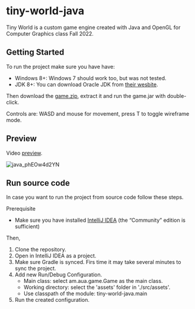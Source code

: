 # tiny-world-java
Tiny World is a custom game engine created with Java and OpenGL for Computer Graphics class Fall 2022.

## Getting Started

To run the project make sure you have have:
* Windows 8+: Windows 7 should work too, but was not tested.
* JDK 8+: You can download Oracle JDK from [their wesbite](https://www.oracle.com/java/technologies/javase/javase8-archive-downloads.html).

Then download the [game.zip](https://github.com/TheSenPie/tiny-world-java/blob/master/game.zip), extract it and run the game.jar with double-click.

Controls are: WASD and mouse for movement, press T to toggle wireframe mode. 

## Preview
Video [preview](https://youtu.be/hA-29bpJ4Bc).

![java_phEOw4d2YN](https://user-images.githubusercontent.com/20699484/210153260-fcafa379-4344-4b72-ba82-7b90af03c05f.jpg)

## Run source code
In case you want to run the project from source code follow these steps.

Prerequisite
* Make sure you have installed [IntelliJ IDEA](https://www.jetbrains.com/idea/download/) (the “Community” edition is sufficient)

Then,
1. Clone the repository.
2. Open in IntelliJ IDEA as a project.
3. Make sure Gradle is synced. Firs time it may take several minutes to sync the project.
4. Add new Run/Debug Configuration. 
    * Main class: select am.aua.game.Game as the main class.
    * Working directory: select the 'assets' folder in './src/assets'.
    * Use classpath of the module: tiny-world-java.main
5. Run the created configuration.
